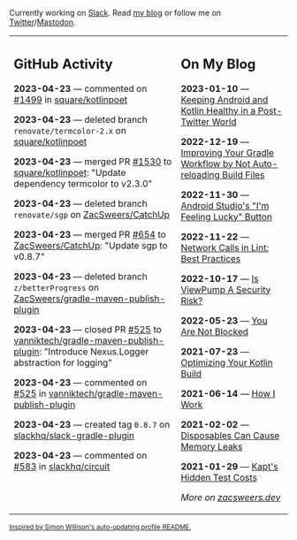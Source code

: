 Currently working on [Slack](https://slack.com/). Read [my blog](https://zacsweers.dev/) or follow me on [Twitter](https://twitter.com/ZacSweers)/[Mastodon](https://hachyderm.io/@ZacSweers).

<table><tr><td valign="top" width="60%">

## GitHub Activity
<!-- githubActivity starts -->
**2023-04-23** — commented on [#1499](https://github.com/square/kotlinpoet/pull/1499#issuecomment-1519191980) in [square/kotlinpoet](https://github.com/square/kotlinpoet)

**2023-04-23** — deleted branch `renovate/termcolor-2.x` on [square/kotlinpoet](https://github.com/square/kotlinpoet)

**2023-04-23** — merged PR [#1530](https://github.com/square/kotlinpoet/pull/1530) to [square/kotlinpoet](https://github.com/square/kotlinpoet): "Update dependency termcolor to v2.3.0"

**2023-04-23** — deleted branch `renovate/sgp` on [ZacSweers/CatchUp](https://github.com/ZacSweers/CatchUp)

**2023-04-23** — merged PR [#654](https://github.com/ZacSweers/CatchUp/pull/654) to [ZacSweers/CatchUp](https://github.com/ZacSweers/CatchUp): "Update sgp to v0.8.7"

**2023-04-23** — deleted branch `z/betterProgress` on [ZacSweers/gradle-maven-publish-plugin](https://github.com/ZacSweers/gradle-maven-publish-plugin)

**2023-04-23** — closed PR [#525](https://github.com/vanniktech/gradle-maven-publish-plugin/pull/525) to [vanniktech/gradle-maven-publish-plugin](https://github.com/vanniktech/gradle-maven-publish-plugin): "Introduce Nexus.Logger abstraction for logging"

**2023-04-23** — commented on [#525](https://github.com/vanniktech/gradle-maven-publish-plugin/pull/525#issuecomment-1519122473) in [vanniktech/gradle-maven-publish-plugin](https://github.com/vanniktech/gradle-maven-publish-plugin)

**2023-04-23** — created tag `0.8.7` on [slackhq/slack-gradle-plugin](https://github.com/slackhq/slack-gradle-plugin)

**2023-04-23** — commented on [#583](https://github.com/slackhq/circuit/pull/583#issuecomment-1519105993) in [slackhq/circuit](https://github.com/slackhq/circuit)
<!-- githubActivity ends -->
</td><td valign="top" width="40%">

## On My Blog
<!-- blog starts -->
**2023-01-10** — [Keeping Android and Kotlin Healthy in a Post-Twitter World](https://www.zacsweers.dev/keeping-android-healthy/)

**2022-12-19** — [Improving Your Gradle Workflow by Not Auto-reloading Build Files](https://www.zacsweers.dev/improving-your-workflow-by-not-auto-reloading-build-files/)

**2022-11-30** — [Android Studio's "I'm Feeling Lucky" Button](https://www.zacsweers.dev/android-studios-im-feeling-lucky-button/)

**2022-11-22** — [Network Calls in Lint: Best Practices](https://www.zacsweers.dev/network-calls-in-lint-best-practices/)

**2022-10-17** — [Is ViewPump A Security Risk?](https://www.zacsweers.dev/is-viewpump-a-security-risk/)

**2022-05-23** — [You Are Not Blocked](https://www.zacsweers.dev/you-are-not-blocked/)

**2021-07-23** — [Optimizing Your Kotlin Build](https://www.zacsweers.dev/optimizing-your-kotlin-build/)

**2021-06-14** — [How I Work](https://www.zacsweers.dev/how-i-work/)

**2021-02-02** — [Disposables Can Cause Memory Leaks](https://www.zacsweers.dev/disposables-can-cause-memory-leaks/)

**2021-01-29** — [Kapt's Hidden Test Costs](https://www.zacsweers.dev/kapts-hidden-test-costs/)
<!-- blog ends -->
_More on [zacsweers.dev](https://zacsweers.dev/)_
</td></tr></table>

<sub><a href="https://simonwillison.net/2020/Jul/10/self-updating-profile-readme/">Inspired by Simon Willison's auto-updating profile README.</a></sub>